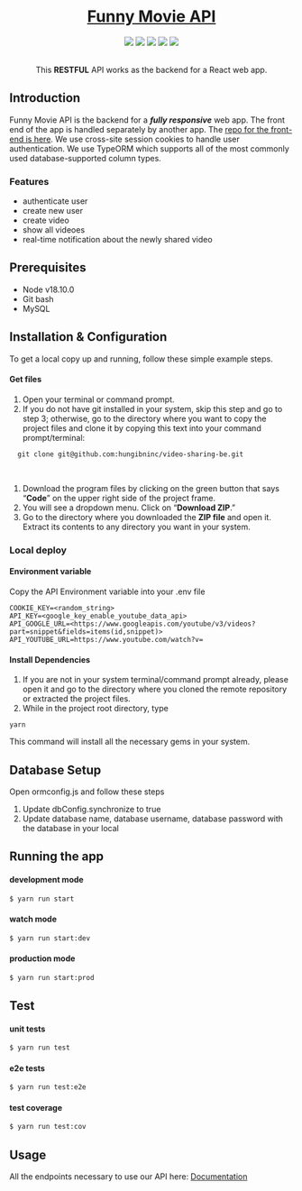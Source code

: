 <div align="center">
<h1><a href="https://video-sharing-be-production-7451.up.railway.app/" target="_blank" rel="noopener noreferrer">Funny Movie API</a></h1>
</div>

<div align="center">
    <img src="https://img.shields.io/badge/-Swagger-85EA2D?logo=swagger&logoColor=black">
    <img src="https://img.shields.io/badge/-Socket.io-black?logo=socket.io&logoColor=white">
    <img src="https://img.shields.io/badge/-nestjs-ff3f59?logo=nestjs&logoColor=white">
    <img src="https://img.shields.io/badge/-Railway-0B0D0E?logo=Railway">
    <img src="https://img.shields.io/badge/-youtube-ff0000?logo=youtube&logoColor=white">
</div>

<br>

<p align="center">This <strong>RESTFUL</strong> API works as the backend for a React web app.

<br>


## Introduction

Funny Movie API is the backend for a ***fully responsive*** web app. The front end of the app is handled separately by another app. The [repo for the front-end is here](https://github.com/hungibninc/video-sharing-fe). We use cross-site session cookies to handle user authentication. We use TypeORM which supports all of the most commonly used database-supported column types.

### Features
- authenticate user
- create new user
- create video
- show all videoes
- real-time notification about the newly shared video

## Prerequisites

- Node v18.10.0
- Git bash
- MySQL

## Installation & Configuration

To get a local copy up and running, follow these simple example steps.

#### Get files
1. Open your terminal or command prompt.
2. If you do not have git installed in your system, skip this step and go to step 3; otherwise, go to the directory where you want to copy the project files and clone it by copying this text into your command prompt/terminal:
   
```
  git clone git@github.com:hungibninc/video-sharing-be.git
```
  <br>

1. Download the program files by clicking on the green button that says “**Code**” on the upper right side of the project frame.
2. You will see a dropdown menu. Click on “**Download ZIP**.”
3. Go to the directory where you downloaded the **ZIP file** and open it. Extract its contents to any directory you want in your system.

### Local deploy

#### Environment variable

Copy the API Environment variable into your .env file

```
COOKIE_KEY=<random_string>
API_KEY=<google_key_enable_youtube_data_api>
API_GOOGLE_URL=<https://www.googleapis.com/youtube/v3/videos?part=snippet&fields=items(id,snippet)>
API_YOUTUBE_URL=https://www.youtube.com/watch?v=
```



#### Install Dependencies
1. If you are not in your system terminal/command prompt already, please open it and go to the directory where you cloned the remote repository or extracted the project files.
2. While in the project root directory, type
   
```
yarn
```

This command will install all the necessary gems in your system.

## Database Setup

Open ormconfig.js and follow these steps

1. Update dbConfig.synchronize to true
2. Update database name, database username, database password with the database in your local

## Running the app

#### development mode
```bash
$ yarn run start
```

#### watch mode
```bash
$ yarn run start:dev
```

#### production mode
```bash
$ yarn run start:prod
```

## Test

#### unit tests

```bash
$ yarn run test
```

#### e2e tests
```bash
$ yarn run test:e2e
```

#### test coverage
```bash
$ yarn run test:cov
```

## Usage

All the endpoints necessary to use our API here:
[Documentation](https://video-sharing-be-production-7451.up.railway.app/api/)